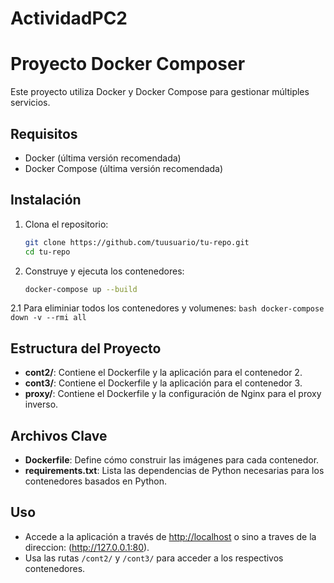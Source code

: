 # ActividadPC2

# Proyecto Docker Composer

Este proyecto utiliza Docker y Docker Compose para gestionar múltiples servicios. 
## Requisitos

- Docker (última versión recomendada)
- Docker Compose (última versión recomendada)

## Instalación

1. Clona el repositorio:
    ```bash
    git clone https://github.com/tuusuario/tu-repo.git
    cd tu-repo
    ```

2. Construye y ejecuta los contenedores:
    ```bash
    docker-compose up --build
    ```
2.1 Para eliminiar todos los contenedores y volumenes:
    ```bash
    docker-compose down -v --rmi all
    ```
## Estructura del Proyecto

- **cont2/**: Contiene el Dockerfile y la aplicación para el contenedor 2.
- **cont3/**: Contiene el Dockerfile y la aplicación para el contenedor 3.
- **proxy/**: Contiene el Dockerfile y la configuración de Nginx para el proxy inverso.

## Archivos Clave

- **Dockerfile**: Define cómo construir las imágenes para cada contenedor.
- **requirements.txt**: Lista las dependencias de Python necesarias para los contenedores basados en Python.

## Uso

- Accede a la aplicación a través de [http://localhost](http://localhost) o sino a traves de la direccion: (http://127.0.0.1:80).
- Usa las rutas `/cont2/` y `/cont3/` para acceder a los respectivos contenedores.




